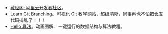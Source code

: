 - [藏经阁-阿里云开发者社区](https://developer.aliyun.com/ebook/?spm=a2c6h.12873639.article-detail.12.64d1a498tF6si4)。
- [Learn Git Branching](https://learngitbranching.js.org/?locale=zh_CN)。可视化 Git 教学网站，超级清晰，同事再也不怕把仓库代码搞乱了！！！
- [Hello 算法](https://www.hello-algo.com/)。动画图解、一键运行的数据结构与算法教程。